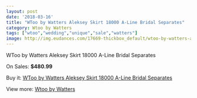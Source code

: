 ```yaml
---
layout: post
date: '2018-03-16'
title: "WToo by Watters Aleksey Skirt 18000 A-Line Bridal Separates"
category: Wtoo by Watters
tags: ["wtoo","wedding","unique","sale","watters"]
image: http://img.eudances.com/17669-thickbox_default/wtoo-by-watters-aleksey-skirt-18000-a-line-bridal-separates.jpg
---
```

WToo by Watters Aleksey Skirt 18000 A-Line Bridal Separates

On Sales: **$480.99**
<a href="https://www.eudances.com/en/wtoo-by-watters/5148-wtoo-by-watters-aleksey-skirt-18000-a-line-bridal-separates.html"><amp-img layout="responsive" width="600" height="600" src="//img.eudances.com/17669-thickbox_default/wtoo-by-watters-aleksey-skirt-18000-a-line-bridal-separates.jpg" alt="WToo by Watters Aleksey Skirt 18000 A-Line Bridal Separates 0" /></a>
<a href="https://www.eudances.com/en/wtoo-by-watters/5148-wtoo-by-watters-aleksey-skirt-18000-a-line-bridal-separates.html"><amp-img layout="responsive" width="600" height="600" src="//img.eudances.com/17671-thickbox_default/wtoo-by-watters-aleksey-skirt-18000-a-line-bridal-separates.jpg" alt="WToo by Watters Aleksey Skirt 18000 A-Line Bridal Separates 1" /></a>
<a href="https://www.eudances.com/en/wtoo-by-watters/5148-wtoo-by-watters-aleksey-skirt-18000-a-line-bridal-separates.html"><amp-img layout="responsive" width="600" height="600" src="//img.eudances.com/17670-thickbox_default/wtoo-by-watters-aleksey-skirt-18000-a-line-bridal-separates.jpg" alt="WToo by Watters Aleksey Skirt 18000 A-Line Bridal Separates 2" /></a>

Buy it: [WToo by Watters Aleksey Skirt 18000 A-Line Bridal Separates](https://www.eudances.com/en/wtoo-by-watters/5148-wtoo-by-watters-aleksey-skirt-18000-a-line-bridal-separates.html "WToo by Watters Aleksey Skirt 18000 A-Line Bridal Separates")

View more: [Wtoo by Watters](https://www.eudances.com/en/49-wtoo-by-watters "Wtoo by Watters")